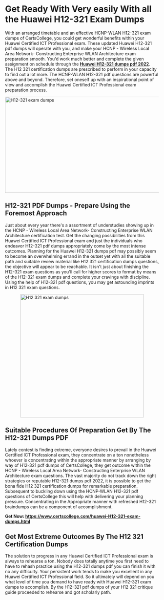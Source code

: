 <h1><strong>Get Ready With Very easily With all the Huawei H12-321 Exam Dumps&nbsp;</strong></h1>
<p><span style="font-weight: 400;">With an arranged timetable and an effective HCNP-WLAN H12-321 exam dumps of CertsCollege, you could get wonderful benefits within your Huawei Certified ICT Professional exam. These updated Huawei H12-321 pdf dumps will operate with you, and make your HCNP - Wireless Local Area Network- Constructing Enterprise WLAN Architecture exam preparation smooth. You'd work much better and complete the given assignment on schedule through the <strong><a href="https://www.certscollege.com/huawei-H12-321-exam-dumps.html">Huawei H12-321 dumps pdf 2022</a></strong>. The H12 321 certification dumps are prescribed to perform in your capacity to find out a lot more. The HCNP-WLAN H12-321 pdf questions are powerful above and beyond. Therefore, set oneself up with an inspirational point of view and accomplish the Huawei Certified ICT Professional exam preparation process.&nbsp;</span></p>
<p><span style="font-weight: 400;"><img style="display: block; margin-left: auto; margin-right: auto;" src="https://i.ibb.co/CPDK3ps/Yellow-and-Blue-Initiative-Blog-Banner.png" alt="H12-321 exam dumps" width="559" height="315" /></span></p>
<h2><strong>H12-321 PDF Dumps - Prepare Using the Foremost Approach</strong></h2>
<p><span style="font-weight: 400;">Just about every year there's a assortment of understudies showing up in the HCNP - Wireless Local Area Network- Constructing Enterprise WLAN Architecture certification test. Get the changing possibilities from this Huawei Certified ICT Professional exam and just the individuals who endeavor H12-321 pdf dumps appropriately come by the most intense outcomes. Planning for the Huawei H12-321 dumps pdf may possibly seem to become an overwhelming errand in the outset yet with all the suitable path and suitable review material like H12 321 certification dumps questions, the objective will appear to be reachable. It isn't just about finishing the H12-321 exam questions as you'll call for higher scores to format by means of the H12-321 exam dumps and complete your cravings with discipline. Using the help of H12-321 pdf questions, you may get astounding imprints in H12 321 exam questions.</span></p>
<p><span style="font-weight: 400;"><a href="https://tinyurl.com/yawlljfa"><img style="display: block; margin-left: auto; margin-right: auto;" src="https://i.ibb.co/9tMrhdY/Teacher-Appreciation-Invitation.png" alt="H12 321 exam dumps " width="404" height="404" /></a></span></p>
<h2><strong>Suitable Procedures Of Preparation Get By The H12-321 Dumps PDF</strong></h2>
<p><span style="font-weight: 400;">Lately contest is finding extreme, everyone desires to prevail in the Huawei Certified ICT Professional exam, they concentrate on a ton nonetheless whoever is concentrating within the appropriate manner by arranging by way of H12-321 pdf dumps of CertsCollege, they get outcome within the HCNP - Wireless Local Area Network- Constructing Enterprise WLAN Architecture exam questions. The vast majority do not track down the right strategies or reputable H12-321 dumps pdf 2022, it is possible to get the bona fide H12 321 certification dumps for remarkable preparation. Subsequent to buckling down using the HCNP-WLAN H12-321 pdf questions of CertsCollege this will help with delivering your planning pressure. Concentrating in the Appropriate manner with refreshed H12-321 braindumps can be a component of accomplishment.</span></p>
<p><span style="font-weight: 400;"><strong>Get Now: <a href="https://www.certscollege.com/huawei-H12-321-exam-dumps.html">https://www.certscollege.com/huawei-H12-321-exam-dumps.html</a></strong></span></p>
<h2><strong>Get Most Extreme Outcomes By The H12 321 Certification Dumps</strong></h2>
<p><span style="font-weight: 400;">The solution to progress in any Huawei Certified ICT Professional exam is always to rehearse a ton. Nobody does totally anytime you first need to have to rehash practice using the H12-321 dumps pdf you can finish it with no any difficulty. Your persistent work tends to make you excellent in any Huawei Certified ICT Professional field. So it ultimately will depend on you what level of time you demand to have ready with Huawei H12-321 exam dumps to accomplish. By the H12-321 pdf dumps of your H12 321 critique guide proceeded to rehearse and got scholarly path.</span></p>
